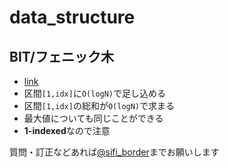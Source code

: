 # data_structure

## BIT/フェニック木
- [link](https://ja.wikipedia.org/wiki/フェニック木)
- 区間`[1,idx]`に`O(logN)`で足し込める
- 区間`[1,idx]`の総和が`O(logN)`で求まる
- 最大値についても同じことができる
- **1-indexed**なので注意

質問・訂正などあれば[@sifi_border](https://twitter.com/sifi_border)までお願いします
